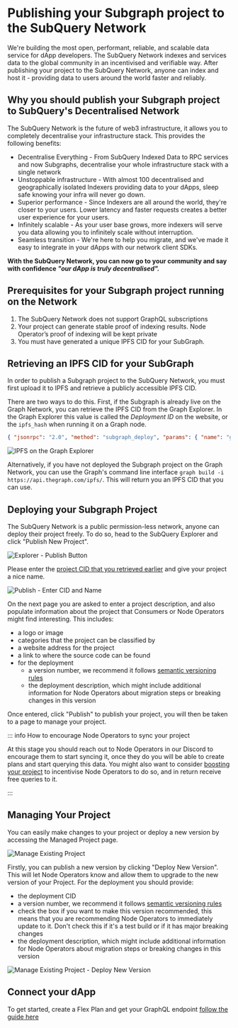 # Publishing your Subgraph project to the SubQuery Network

We're building the most open, performant, reliable, and scalable data service for dApp developers. The SubQuery Network indexes and services data to the global community in an incentivised and verifiable way. After publishing your project to the SubQuery Network, anyone can index and host it - providing data to users around the world faster and reliably.

## Why you should publish your Subgraph project to SubQuery's Decentralised Network

The SubQuery Network is the future of web3 infrastructure, it allows you to completely decentralise your infrastructure stack. This provides the following benefits:

- Decentralise Everything - From SubQuery Indexed Data to RPC services and now Subgraphs, decentralise your whole infrastructure stack with a single network
- Unstoppable infrastructure - With almost 100 decentralised and geographically isolated Indexers providing data to your dApps, sleep safe knowing your infra will never go down.
- Superior performance - Since Indexers are all around the world, they're closer to your users. Lower latency and faster requests creates a better user experience for your users.
- Infinitely scalable - As your user base grows, more indexers will serve you data allowing you to infinitely scale without interruption.
- Seamless transition - We're here to help you migrate, and we've made it easy to integrate in your dApps with our network client SDKs.

**With the SubQuery Network, you can now go to your community and say with confidence _"our dApp is truly decentralised"._**

## Prerequisites for your Subgraph project running on the Network

1. The SubQuery Network does not support GraphQL subscriptions
2. Your project can generate stable proof of indexing results. Node Operator’s proof of indexing will be kept private
3. You must have generated a unique IPFS CID for your SubGraph.

## Retrieving an IPFS CID for your SubGraph

In order to publish a Subgraph project to the SubQuery Network, you must first upload it to IPFS and retrieve a publicly accessible IPFS CID.

There are two ways to do this. First, if the Subgraph is already live on the Graph Network, you can retrieve the IPFS CID from the Graph Explorer. In the Graph Explorer this value is called the *Deployment ID* on the website, or the `ipfs_hash` when running it on a Graph node.

```json
{ "jsonrpc": "2.0", "method": "subgraph_deploy", "params": { "name": "gravity", "ipfs_hash": "QmbaLc7fEfLGUioKWehRhq838rRzeR8cBoapNJWNSAZE8u", "version_label": "v1.0.0" }, "id": "1" } 
```

![IPFS on the Graph Explorer](/assets/img/network/architect_publish_subgraph_ipfs.png)

Alternatively, if you have not deployed the Subgraph project on the Graph Network, you can use the Graph's command line interface `graph build -i https://api.thegraph.com/ipfs/`. This will return you an IPFS CID that you can use.


## Deploying your Subgraph Project

The SubQuery Network is a public permission-less network, anyone can deploy their project freely. To do so, head to the SubQuery Explorer and click "Publish New Project".

![Explorer - Publish Button](/assets/img/network/architect_publish.png)

Please enter the [project CID that you retrieved earlier](#retrieving-an-ipfs-cid-for-your-subgraph) and give your project a nice name.

![Publish - Enter CID and Name](/assets/img/network/architect_publish_subgraph.png)

On the next page you are asked to enter a project description, and also populate information about the project that Consumers or Node Operators might find interesting. This includes:

- a logo or image
- categories that the project can be classified by
- a website address for the project
- a link to where the source code can be found
- for the deployment
  - a version number, we recommend it follows [semantic versioning rules](https://semver.org/)
  - the deployment description, which might include additional information for Node Operators about migration steps or breaking changes in this version

Once entered, click "Publish" to publish your project, you will then be taken to a page to manage your project.

::: info How to encourage Node Operators to sync your project

At this stage you should reach out to Node Operators in our Discord to encourage them to start syncing it, once they do you will be able to create plans and start querying this data. You might also want to consider [boosting your project](../consumers/boosting.md) to incentivise Node Operators to do so, and in return receive free queries to it.

:::

## Managing Your Project

You can easily make changes to your project or deploy a new version by accessing the Managed Project page.

![Manage Existing Project](/assets/img/network/architect_manage_subgraph_project.png)

Firstly, you can publish a new version by clicking "Deploy New Version". This will let Node Operators know and allow them to upgrade to the new version of your Project. For the deployment you should provide:

- the deployment CID
- a version number, we recommend it follows [semantic versioning rules](https://semver.org/)
- check the box if you want to make this version recommended, this means that you are recommending Node Operators to immediately update to it. Don't check this if it's a test build or if it has major breaking changes
- the deployment description, which might include additional information for Node Operators about migration steps or breaking changes in this version

![Manage Existing Project - Deploy New Version](/assets/img/network/architect_manage_subgraph_project_deploy.png)

## Connect your dApp

To get started, create a Flex Plan and get your GraphQL endpoint [follow the guide here](../consumers/plan.md)